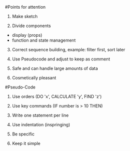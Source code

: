 #Points for attention

1. Make sketch

2. Divide components
  - display (props)
  - function and state management

3. Correct sequence building, example: filter first, sort later

4. Use Pseudocode and adjust to keep as comment

5. Safe and can handle large amounts of data

6. Cosmetically pleasant


#Pseudo-Code

1. Use orders (DO 'x', CALCULATE 'y', FIND 'z')

2. Use key commands (IF number is > 10 THEN)

3. Write one statement per line

4. Use indentation (inspringing)

5. Be specific

6. Keep it simple
